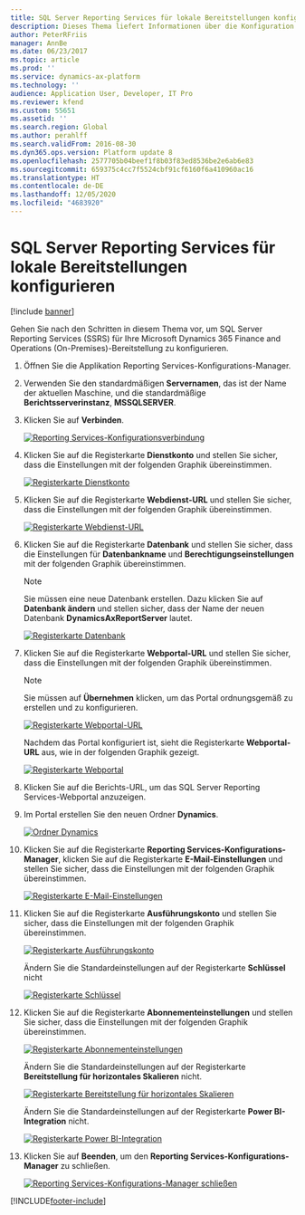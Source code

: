 ```yaml
---
title: SQL Server Reporting Services für lokale Bereitstellungen konfigurieren
description: Dieses Thema liefert Informationen über die Konfiguration von SQL Server Reporting Services (SSRS) für eine lokale Bereitstellung.
author: PeterRFriis
manager: AnnBe
ms.date: 06/23/2017
ms.topic: article
ms.prod: ''
ms.service: dynamics-ax-platform
ms.technology: ''
audience: Application User, Developer, IT Pro
ms.reviewer: kfend
ms.custom: 55651
ms.assetid: ''
ms.search.region: Global
ms.author: perahlff
ms.search.validFrom: 2016-08-30
ms.dyn365.ops.version: Platform update 8
ms.openlocfilehash: 2577705b04beef1f8b03f83ed8536be2e6ab6e83
ms.sourcegitcommit: 659375c4cc7f5524cbf91cf6160f6a410960ac16
ms.translationtype: HT
ms.contentlocale: de-DE
ms.lasthandoff: 12/05/2020
ms.locfileid: "4683920"
---
```

# <a name="configure-sql-server-reporting-services-for-on-premises-deployments"></a>SQL Server Reporting Services für lokale Bereitstellungen konfigurieren

[!include [banner](../includes/banner.md)]

Gehen Sie nach den Schritten in diesem Thema vor, um SQL Server Reporting Services (SSRS) für Ihre Microsoft Dynamics 365 Finance and Operations (On-Premises)-Bereitstellung zu konfigurieren.

1. Öffnen Sie die Applikation Reporting Services-Konfigurations-Manager.
2. Verwenden Sie den standardmäßigen **Servernamen**, das ist der Name der aktuellen Maschine, und die standardmäßige **Berichtsserverinstanz**, **MSSQLSERVER**.
3. Klicken Sie auf **Verbinden**.

    [![Reporting Services-Konfigurationsverbindung](./media/ssrs-config-manager-01.png)](./media/ssrs-config-manager-01.png)

4. Klicken Sie auf die Registerkarte **Dienstkonto** und stellen Sie sicher, dass die Einstellungen mit der folgenden Graphik übereinstimmen.

    [![Registerkarte Dienstkonto](./media/ssrs-config-manager-02.png)](./media/ssrs-config-manager-02.png)

5. Klicken Sie auf die Registerkarte **Webdienst-URL** und stellen Sie sicher, dass die Einstellungen mit der folgenden Graphik übereinstimmen.

    [![Registerkarte Webdienst-URL](./media/ssrs-config-manager-03.png)](./media/ssrs-config-manager-03.png)

6. Klicken Sie auf die Registerkarte **Datenbank** und stellen Sie sicher, dass die Einstellungen für **Datenbankname** und **Berechtigungseinstellungen** mit der folgenden Graphik übereinstimmen.

    > [!NOTE]
    > Sie müssen eine neue Datenbank erstellen. Dazu klicken Sie auf **Datenbank ändern** und stellen sicher, dass der Name der neuen Datenbank **DynamicsAxReportServer** lautet.

    [![Registerkarte Datenbank](./media/ssrs-config-manager-04.png)](./media/ssrs-config-manager-04.png)

7. Klicken Sie auf die Registerkarte **Webportal-URL** und stellen Sie sicher, dass die Einstellungen mit der folgenden Graphik übereinstimmen.

    > [!NOTE]
    > Sie müssen auf **Übernehmen** klicken, um das Portal ordnungsgemäß zu erstellen und zu konfigurieren.

    [![Registerkarte Webportal-URL](./media/ssrs-config-manager-05.png)](./media/ssrs-config-manager-05.png)

    Nachdem das Portal konfiguriert ist, sieht die Registerkarte **Webportal-URL** aus, wie in der folgenden Graphik gezeigt.

    [![Registerkarte Webportal](./media/ssrs-config-manager-06.png)](./media/ssrs-config-manager-06.png)

8. Klicken Sie auf die Berichts-URL, um das SQL Server Reporting Services-Webportal anzuzeigen.
9. Im Portal erstellen Sie den neuen Ordner **Dynamics**.

    [![Ordner Dynamics](./media/ssrs-config-manager-07.png)](./media/ssrs-config-manager-07.png)

10. Klicken Sie auf die Registerkarte **Reporting Services-Konfigurations-Manager**, klicken Sie auf die Registerkarte **E-Mail-Einstellungen** und stellen Sie sicher, dass die Einstellungen mit der folgenden Graphik übereinstimmen.

    [![Registerkarte E-Mail-Einstellungen](./media/ssrs-config-manager-08.png)](./media/ssrs-config-manager-08.png)

11. Klicken Sie auf die Registerkarte **Ausführungskonto** und stellen Sie sicher, dass die Einstellungen mit der folgenden Graphik übereinstimmen.

    [![Registerkarte Ausführungskonto](./media/ssrs-config-manager-09.png)](./media/ssrs-config-manager-09.png)

    Ändern Sie die Standardeinstellungen auf der Registerkarte **Schlüssel** nicht

    [![Registerkarte Schlüssel](./media/ssrs-config-manager-10.png)](./media/ssrs-config-manager-10.png)

12. Klicken Sie auf die Registerkarte **Abonnementeinstellungen** und stellen Sie sicher, dass die Einstellungen mit der folgenden Graphik übereinstimmen.

    [![Registerkarte Abonnementeinstellungen](./media/ssrs-config-manager-11.png)](./media/ssrs-config-manager-11.png)

    Ändern Sie die Standardeinstellungen auf der Registerkarte **Bereitstellung für horizontales Skalieren** nicht.

    [![Registerkarte Bereitstellung für horizontales Skalieren](./media/ssrs-config-manager-12.png)](./media/ssrs-config-manager-12.png)

    Ändern Sie die Standardeinstellungen auf der Registerkarte **Power BI-Integration** nicht.

    [![Registerkarte Power BI-Integration](./media/ssrs-config-manager-13.png)](./media/ssrs-config-manager-13.png)

13. Klicken Sie auf **Beenden**, um den **Reporting Services-Konfigurations-Manager** zu schließen.

    [![Reporting Services-Konfigurations-Manager schließen](./media/ssrs-config-manager-14.png)](./media/ssrs-config-manager-14.png)


[!INCLUDE[footer-include](../../../includes/footer-banner.md)]